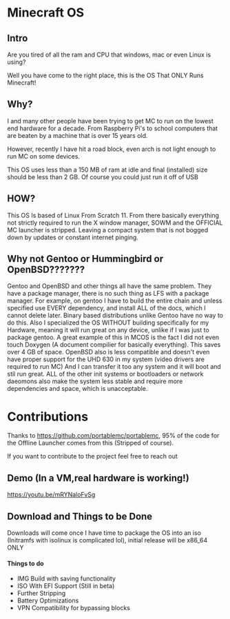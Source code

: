 # Minecraft OS

## Intro
Are you tired of all the ram and CPU that windows, mac or even Linux is using?

Well you have come to the right place, this is the OS That ONLY Runs Minecraft!

## Why?
I and many other people have been trying to get MC to run on the lowest end hardware for a decade.  From Raspberry Pi's to school computers that are beaten by a machine that is over 15 years old. 

However, recently I have hit a road block, even arch is not light enough to run MC on some devices.

This OS uses less than a 150 MB of ram at idle and final (installed) size should be less than 2 GB.  Of course you could just run it off of USB

## HOW?
This OS Is based of Linux From Scratch 11.  From there basically everything not strictly required to run the X window manager, SOWM and the OFFICIAL MC launcher is stripped.  Leaving a compact system that is not bogged down by updates or constant internet pinging.

## Why not Gentoo or Hummingbird or OpenBSD???????

Gentoo and OpenBSD and other things all have the same problem.  They have a package manager, there is no such thing as LFS with a package manager.  For example, on gentoo I have to build the entire chain and unless specified use EVERY dependency, and install ALL of the docs, which I cannot delete later.  Binary based distributions unlike Gentoo have no way to do this.  Also I specialized the OS WITHOUT building specifically for my Hardware, meaning it will run great on any device, unlike if I was just to package gentoo.  A great example of this in MCOS is the fact I did not even touch Doxygen (A document compilier for basically everything).  This saves over 4 GB of space.  OpenBSD also is less compatible and doesn't even have proper support for the UHD 630 in my system (video drivers are required to run MC)  And I can transfer it too any system and it will boot and stil run great.  ALL of the other init systems or bootloaders or network daeomons also make the system less stable and require more dependencies and space, which is unacceptable.

# Contributions
Thanks to https://github.com/portablemc/portablemc, 95% of the code for the Offline Launcher comes from this (Stripped of course).

If you want to contribute to the project feel free to reach out 
## Demo (In a VM,real hardware is working!) 
https://youtu.be/mRYNaloFvSg

## Download and Things to be Done
Downloads will come once I have time to package the OS into an iso (Initramfs with isolinux is complicated lol), initial release will be x86_64 ONLY

#### Things to do
 - IMG Build with saving functionality
 - ISO With EFI Support (Still in beta)
 - Further Stripping
 - Battery Optimizations
 - VPN Compatibility for bypassing blocks
